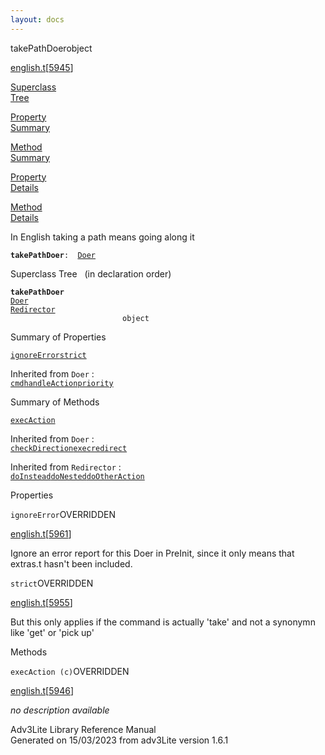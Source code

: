 ```yaml
---
layout: docs
---
```

<span class="title">takePathDoer</span><span class="type">object</span>

[english.t](../file/english.t.html)\[[5945](../source/english.t.html#5945)\]

[Superclass  
Tree](#_SuperClassTree_)

[Property  
Summary](#_PropSummary_)

[Method  
Summary](#_MethodSummary_)

[Property  
Details](#_Properties_)

[Method  
Details](#_Methods_)



In English taking a path means going along it

**`takePathDoer`**` :   `[`Doer`](../object/Doer.html)



<span id="_SuperClassTree_"></span>



<span class="hdln">Superclass Tree</span>   (in declaration order)



**`takePathDoer`**  
[`Doer`](../object/Doer.html)  
[`Redirector`](../object/Redirector.html)  
`                         object`  
<span id="_PropSummary_"></span>



<span class="hdln">Summary of Properties</span>  



[`ignoreError`](#ignoreError)[`strict`](#strict)

Inherited from `Doer` :  
[`cmd`](../object/Doer.html#cmd)[`handleAction`](../object/Doer.html#handleAction)[`priority`](../object/Doer.html#priority)



<span id="_MethodSummary_"></span>



<span class="hdln">Summary of Methods</span>  



[`execAction`](#execAction)

Inherited from `Doer` :  
[`checkDirection`](../object/Doer.html#checkDirection)[`exec`](../object/Doer.html#exec)[`redirect`](../object/Doer.html#redirect)

Inherited from `Redirector` :  
[`doInstead`](../object/Redirector.html#doInstead)[`doNested`](../object/Redirector.html#doNested)[`doOtherAction`](../object/Redirector.html#doOtherAction)

<span id="_Properties_"></span>



<span class="hdln">Properties</span>  



<span id="ignoreError"></span>

`ignoreError`<span class="rem">OVERRIDDEN</span>

[english.t](../file/english.t.html)\[[5961](../source/english.t.html#5961)\]



Ignore an error report for this Doer in PreInit, since it only means
that extras.t hasn't been included.



<span id="strict"></span>

`strict`<span class="rem">OVERRIDDEN</span>

[english.t](../file/english.t.html)\[[5955](../source/english.t.html#5955)\]



But this only applies if the command is actually 'take' and not a
synonymn like 'get' or 'pick up'



<span id="_Methods_"></span>



<span class="hdln">Methods</span>  



<span id="execAction"></span>

`execAction (c)`<span class="rem">OVERRIDDEN</span>

[english.t](../file/english.t.html)\[[5946](../source/english.t.html#5946)\]



*no description available*





Adv3Lite Library Reference Manual  
Generated on 15/03/2023 from adv3Lite version 1.6.1


